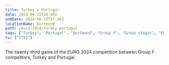 ```yaml
---
title: Turkey v Portugal
date: 2024-06-22T16:00Z
endDate: 2024-06-22T17:50Z
locationName: Dortmund
path: /euro-2024/turkey-portugal
tags: ["Turkey", "Portugal", "Dortmund", "Group F", "Group stages", "EURO 2024"]
tv: ["ITV1"]
---
```


The twenty-third game of the EURO 2024 competition between Group F competitors, Turkey and Portugal.
